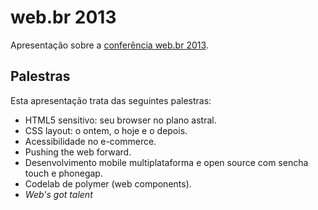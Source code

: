 # web.br 2013

Apresentação sobre a [conferência web.br 2013][webbr].

## Palestras

Esta apresentação trata das seguintes palestras:

* HTML5 sensitivo: seu browser no plano astral.
* CSS layout: o ontem, o hoje e o depois.
* Acessibilidade no e-commerce.
* Pushing the web forward.
* Desenvolvimento mobile multiplataforma e open source com sencha touch e
  phonegap.
* Codelab de polymer (web components).
* _Web's got talent_

[webbr]: http://conferenciaweb.w3c.br
